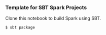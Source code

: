 ### Template for SBT Spark Projects
Clone this notebook to build Spark using SBT. 

```
$ sbt package
```
